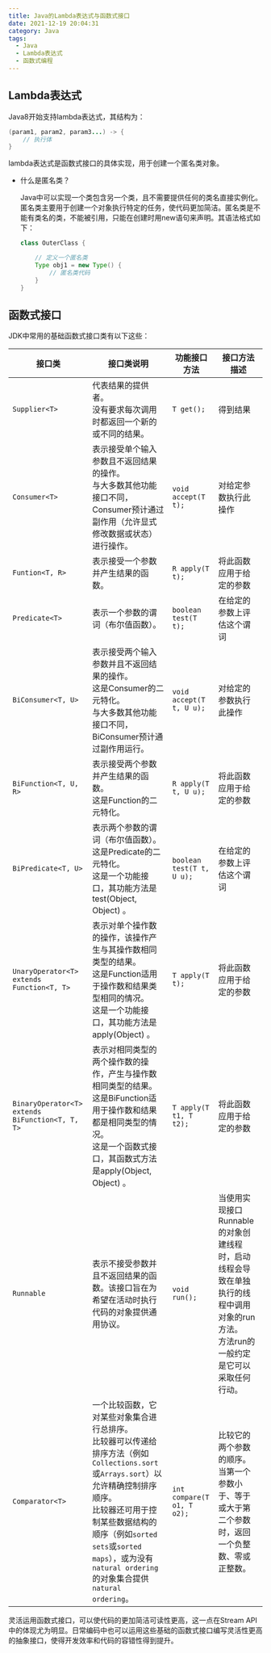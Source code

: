 ```yaml
---
title: Java的Lambda表达式与函数式接口
date: 2021-12-19 20:04:31
category: Java
tags:
  - Java
  - Lambda表达式
  - 函数式编程
---
```


## Lambda表达式

Java8开始支持lambda表达式，其结构为：

```Java
(param1, param2, param3...) -> {
    // 执行体
}
```

lambda表达式是函数式接口的具体实现，用于创建一个匿名类对象。

- 什么是匿名类？
  
    Java中可以实现一个类包含另一个类，且不需要提供任何的类名直接实例化。匿名类主要用于创建一个对象执行特定的任务，使代码更加简洁。匿名类是不能有类名的类，不能被引用，只能在创建时用new语句来声明。其语法格式如下：

    ```Java
    class OuterClass {

        // 定义一个匿名类
        Type obj1 = new Type() {
            // 匿名类代码
        }
    }
    ```

## 函数式接口

JDK中常用的基础函数式接口类有以下这些：

|接口类|接口类说明|功能接口方法|接口方法描述|
|---|---|---|---|
|`Supplier<T>`    |代表结果的提供者。<br>没有要求每次调用时都返回一个新的或不同的结果。   |`T get();` |得到结果   |
|`Consumer<T>`    |表示接受单个输入参数且不返回结果的操作。<br>与大多数其他功能接口不同，Consumer预计通过副作用（允许显式修改数据或状态）进行操作。  |`void accept(T t);` |对给定参数执行此操作   |
|`Funtion<T, R>`  |表示接受一个参数并产生结果的函数。 |`R apply(T t);`    |将此函数应用于给定的参数   |
|`Predicate<T>`   |表示一个参数的谓词（布尔值函数）。 |`boolean test(T t);`   |在给定的参数上评估这个谓词   |
|`BiConsumer<T, U>`   |表示接受两个输入参数并且不返回结果的操作。<br>这是Consumer的二元特化。<br>与大多数其他功能接口不同，BiConsumer预计通过副作用运行。 |`void accept(T t, U u);`|对给定的参数执行此操作  |
|`BiFunction<T, U, R>`  |表示接受两个参数并产生结果的函数。<br>这是Function的二元特化。    |`R apply(T t, U u);`   |将此函数应用于给定的参数   |
|`BiPredicate<T, U>`  |表示两个参数的谓词（布尔值函数）。<br>这是Predicate的二元特化。<br>这是一个功能接口，其功能方法是test(Object, Object) 。|`boolean test(T t, U u);`   |在给定的参数上评估这个谓词 |
|`UnaryOperator<T> extends Function<T, T>`    |表示对单个操作数的操作，该操作产生与其操作数相同类型的结果。<br>这是Function适用于操作数和结果类型相同的情况。<br>这是一个功能接口，其功能方法是apply(Object) 。 |`T apply(T t);` |将此函数应用于给定的参数  |
|`BinaryOperator<T> extends BiFunction<T, T, T>`    |表示对相同类型的两个操作数的操作，产生与操作数相同类型的结果。<br>这是BiFunction适用于操作数和结果都是相同类型的情况。<br>这是一个函数式接口，其函数式方法是apply(Object, Object) 。  |`T apply(T t1, T t2);`  |将此函数应用于给定的参数    |
|`Runnable` |表示不接受参数并且不返回结果的函数。该接口旨在为希望在活动时执行代码的对象提供通用协议。   |`void run();`  |当使用实现接口Runnable的对象创建线程时，启动线程会导致在单独执行的线程中调用对象的run方法。<br>方法run的一般约定是它可以采取任何行动。 |
|`Comparator<T>`    |一个比较函数，它对某些对象集合进行总排序。<br>比较器可以传递给排序方法（例如`Collections.sort`或`Arrays.sort`）以允许精确控制排序顺序。<br>比较器还可用于控制某些数据结构的顺序（例如`sorted sets`或`sorted maps`），或为没有`natural ordering`的对象集合提供`natural ordering`。 |`int compare(T o1, T o2);`  |比较它的两个参数的顺序。 当第一个参数小于、等于或大于第二个参数时，返回一个负整数、零或正整数。    |

灵活运用函数式接口，可以使代码的更加简洁可读性更高，这一点在Stream API中的体现尤为明显。日常编码中也可以运用这些基础的函数式接口编写灵活性更高的抽象接口，使得开发效率和代码的容错性得到提升。
